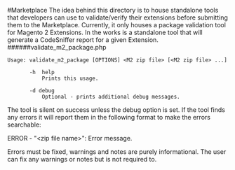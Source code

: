 #Marketplace
The idea behind this directory is to house standalone tools that developers can use to validate/verify their extensions before submitting them to the Marketplace. Currently, it only houses a package validation tool for Magento 2 Extensions. In the works is a standalone tool that will generate a CodeSniffer report for a given Extension.
######validate_m2_package.php
```
Usage: validate_m2_package [OPTIONS] <M2 zip file> [<M2 zip file> ...]

       -h  help
           Prints this usage.

       -d debug
           Optional - prints additional debug messages.
```
The tool is silent on success unless the debug option is set. If the tool finds any errors it will report them in the following format to make the errors searchable:

ERROR - "\<zip file name\>": Error message.

Errors must be fixed, warnings and notes are purely informational. The user can fix any warnings or notes but is not required to.

